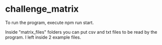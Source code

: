 # challenge_matrix

To run the program, execute npm run start.

Inside "matrix_files" folders you can put csv and txt files to be read by the program.
I left inside 2 example files.
